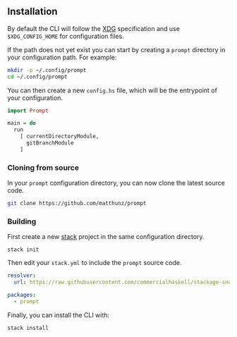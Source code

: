 ## Installation

By default the CLI will follow the [XDG](https://specifications.freedesktop.org/basedir-spec/basedir-spec-latest.html) specification
and use `$XDG_CONFIG_HOME` for configuration files.

If the path does not yet exist you can start by creating a `prompt` directory in your configuration path.
For example:
```sh
mkdir -p ~/.config/prompt
cd ~/.config/prompt
```

You can then create a new `config.hs` file, which will be the entrypoint of your configuration.
```hs
import Prompt

main = do
  run
    [ currentDirectoryModule,
      gitBranchModule
    ]
```

### Cloning from source
In your `prompt` configuration directory, you can now clone the latest source code.
```sh
git clone https://github.com/matthunz/prompt
```

### Building
First create a new [stack](https://docs.haskellstack.org/en/stable/) project in the same configuration directory.
```
stack init
```

Then edit your `stack.yml` to include the `prompt` source code.
```yml
resolver:
  url: https://raw.githubusercontent.com/commercialhaskell/stackage-snapshots/master/lts/22/25.yaml

packages:
  - prompt
```

Finally, you can install the CLI with:
```
stack install
```
